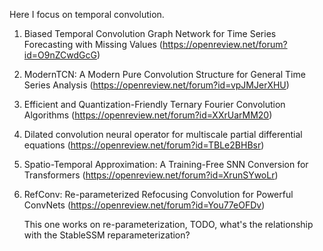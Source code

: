Here I focus on temporal convolution. 

1. Biased Temporal Convolution Graph Network for Time Series Forecasting with Missing Values (https://openreview.net/forum?id=O9nZCwdGcG)

2. ModernTCN: A Modern Pure Convolution Structure for General Time Series Analysis (https://openreview.net/forum?id=vpJMJerXHU)

3. Efficient and Quantization-Friendly Ternary Fourier Convolution Algorithms (https://openreview.net/forum?id=XXrUarMM20)

4. Dilated convolution neural operator for multiscale partial differential equations (https://openreview.net/forum?id=TBLe2BHBsr)

5. Spatio-Temporal Approximation: A Training-Free SNN Conversion for Transformers (https://openreview.net/forum?id=XrunSYwoLr)

6. RefConv: Re-parameterized Refocusing Convolution for Powerful ConvNets (https://openreview.net/forum?id=You77eOFDv)

    This one works on re-parameterization, TODO, what's the relationship with the StableSSM reparameterization? 